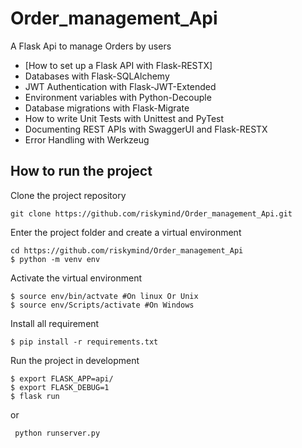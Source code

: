 # Order_management_Api
A Flask Api to manage Orders by users

- [How to set up a Flask API with Flask-RESTX]
- Databases with Flask-SQLAlchemy
- JWT Authentication with Flask-JWT-Extended
- Environment variables with Python-Decouple
- Database migrations with Flask-Migrate
- How to write Unit Tests with Unittest and PyTest
- Documenting REST APIs with SwaggerUI and Flask-RESTX
- Error Handling with Werkzeug


## How to run the project
Clone the project repository
```
git clone https://github.com/riskymind/Order_management_Api.git

```

Enter the project folder and create a virtual environment
```
cd https://github.com/riskymind/Order_management_Api
$ python -m venv env

```

Activate the virtual environment
```
$ source env/bin/actvate #On linux Or Unix
$ source env/Scripts/activate #On Windows 

```

Install all requirement
```
$ pip install -r requirements.txt

```

Run the project in development
```
$ export FLASK_APP=api/
$ export FLASK_DEBUG=1
$ flask run

```

or 

```
 python runserver.py
 
```